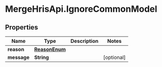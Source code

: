 # MergeHrisApi.IgnoreCommonModel

## Properties

Name | Type | Description | Notes
------------ | ------------- | ------------- | -------------
**reason** | [**ReasonEnum**](ReasonEnum.md) |  | 
**message** | **String** |  | [optional] 


